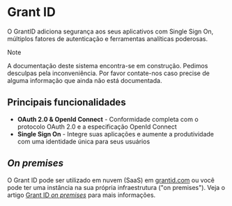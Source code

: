 ﻿# Grant ID

O GrantID adiciona segurança aos seus aplicativos com Single Sign On, múltiplos fatores de autenticação e ferramentas analíticas poderosas.

> [!NOTE]
> A documentação deste sistema encontra-se em construção. Pedimos desculpas pela inconveniência. Por favor contate-nos caso
> precise de alguma informação que ainda não está documentada.

## Principais funcionalidades

* **OAuth 2.0 & OpenId Connect** - Conformidade completa com o protocolo OAuth 2.0 e a especificação OpenId Connect
* **Single Sign On** - Integre suas aplicações e aumente a produtividade com uma identidade única para seus usuários

## *On premises*

O Grant ID pode ser utilizado em nuvem (SaaS) em [grantid.com](https://grantid.com) ou você pode ter uma instância na sua própria
infraestrutura ("on premises"). Veja o artigo [Grant ID *on premises*](on-premises/index.md) para mais informações.
